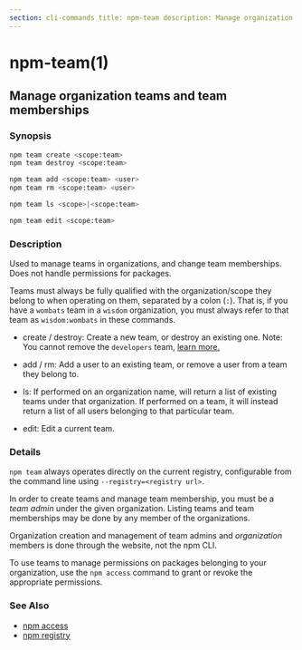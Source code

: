 ```yaml
---
section: cli-commands title: npm-team description: Manage organization teams and team memberships
---
```


# npm-team(1)

## Manage organization teams and team memberships

### Synopsis

```bash
npm team create <scope:team>
npm team destroy <scope:team>

npm team add <scope:team> <user>
npm team rm <scope:team> <user>

npm team ls <scope>|<scope:team>

npm team edit <scope:team>
```

### Description

Used to manage teams in organizations, and change team memberships. Does not handle permissions for packages.

Teams must always be fully qualified with the organization/scope they belong to when operating on them, separated by a
colon (`:`). That is, if you have a `wombats` team in a `wisdom` organization, you must always refer to that team
as `wisdom:wombats` in these commands.

* create / destroy:
  Create a new team, or destroy an existing one. Note: You cannot remove the `developers`
  team, <a href="https://docs.npmjs.com/about-developers-team" target="_blank">learn more.</a>
* add / rm:
  Add a user to an existing team, or remove a user from a team they belong to.

* ls:
  If performed on an organization name, will return a list of existing teams under that organization. If performed on a
  team, it will instead return a list of all users belonging to that particular team.

* edit:
  Edit a current team.

### Details

`npm team` always operates directly on the current registry, configurable from the command line
using `--registry=<registry url>`.

In order to create teams and manage team membership, you must be a *team admin*
under the given organization. Listing teams and team memberships may be done by any member of the organizations.

Organization creation and management of team admins and *organization* members is done through the website, not the npm
CLI.

To use teams to manage permissions on packages belonging to your organization, use the `npm access` command to grant or
revoke the appropriate permissions.

### See Also

* [npm access](/cli-commands/npm-access)
* [npm registry](/using-npm/registry)
